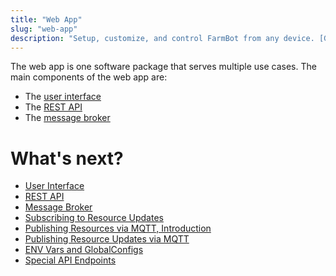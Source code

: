 ```yaml
---
title: "Web App"
slug: "web-app"
description: "Setup, customize, and control FarmBot from any device. [GitHub repository](https://github.com/FarmBot/Farmbot-Web-App)."
---
```


The web app is one software package that serves multiple use cases. The main components of the web app are:

 * The [user interface](web-app/user-interface.md)
 * The [REST API](web-app/rest-api.md)
 * The [message broker](web-app/message-broker.md)

# What's next?

 * [User Interface](web-app/user-interface.md)
 * [REST API](web-app/rest-api.md)
 * [Message Broker](web-app/message-broker.md)
 * [Subscribing to Resource Updates](web-app/realtime-updates-auto-sync.md)
 * [Publishing Resources via MQTT, Introduction](web-app/experimental-mqtt-api.md)
 * [Publishing Resource Updates via MQTT](web-app/create-a-resource.md)
 * [ENV Vars and GlobalConfigs](web-app/env-vars-and-globalconfigs.md)
 * [Special API Endpoints](web-app/special-api-endpoints.md)

